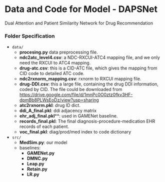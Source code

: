 # Data and Code for Model - DAPSNet

Dual Attention and Patient Similarity Network for Drug Recommendation

### Folder Specification
- ```data/```
    - **procesing.py** data preprocessing file.
    - **ndc2atc_level4.csv**: a NDC-RXCUI-ATC4 mapping file, and we only need the RXCUI to ATC4 mapping. 
    - **drug-atc.csv**: this is a CID-ATC file, which gives the mapping from CID code to detailed ATC code.
    - **ndc2rxnorm_mapping.csv**: rxnorm to RXCUI mapping file.
    - **drug-DDI.csv**: this a large file, containing the drug DDI information, coded by CID. The file could be downloaded from https://drive.google.com/file/d/1mnPc0O0ztz0fkv3HF-dpmBb8PLWsEoDz/view?usp=sharing
    - **atc2rxnorm.pkl**: drug ID dict.
    - **ddi_A_final.pkl**: ddi adjacency matrix
    - **ehr_adj_final.pkl****: used in GAMENet baseline.
    - **records_final.pkl**: The final diagnosis-procedure-medication EHR records of each patient.
    - **voc_final.pkl**: diag/prod/med index to code dictionary
- ```src/```
    - **MedSim.py**: our model
    - baselines:
        - **GAMENet.py**
        - **DMNC.py**
        - **Leap.py**
        - **Retain.py**
        - **LR.py**
